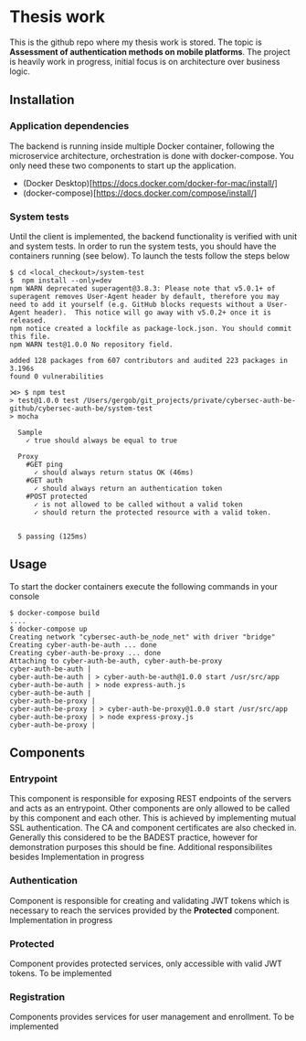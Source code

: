 # Thesis work
This is the github repo where my thesis work is stored. The topic is **Assessment of authentication methods on mobile platforms**.
The project is heavily work in progress, initial focus is on architecture over business logic.

## Installation
### Application dependencies
The backend is running inside multiple Docker container, following the microservice architecture, orchestration is done with docker-compose. You only need these two components to start up the application.
- (Docker Desktop)[https://docs.docker.com/docker-for-mac/install/]
- (docker-compose)[https://docs.docker.com/compose/install/]

### System tests
Until the client is implemented, the backend functionality is verified with unit and system tests. In order to run the system tests, you should have the containers running (see below).
To launch the tests follow the steps below

	$ cd <local_checkout>/system-test
	$  npm install --only=dev
	npm WARN deprecated superagent@3.8.3: Please note that v5.0.1+ of superagent removes User-Agent header by default, therefore you may need to add it yourself (e.g. GitHub blocks requests without a User-Agent header).  This notice will go away with v5.0.2+ once it is released.
	npm notice created a lockfile as package-lock.json. You should commit this file.
	npm WARN test@1.0.0 No repository field.

	added 128 packages from 607 contributors and audited 223 packages in 3.196s
	found 0 vulnerabilities

	⋊> $ npm test
	> test@1.0.0 test /Users/gergob/git_projects/private/cybersec-auth-be-github/cybersec-auth-be/system-test
	> mocha

	  Sample
	    ✓ true should always be equal to true

	  Proxy
	    #GET ping
	      ✓ should always return status OK (46ms)
	    #GET auth
	      ✓ should always return an authentication token
	    #POST protected
	      ✓ is not allowed to be called without a valid token
	      ✓ should return the protected resource with a valid token.


	  5 passing (125ms)

## Usage
To start the docker containers execute the following commands in your console

	$ docker-compose build
	....
	$ docker-compose up
	Creating network "cybersec-auth-be_node_net" with driver "bridge"
	Creating cyber-auth-be-auth ... done
	Creating cyber-auth-be-proxy ... done
	Attaching to cyber-auth-be-auth, cyber-auth-be-proxy
	cyber-auth-be-auth |
	cyber-auth-be-auth | > cyber-auth-be-auth@1.0.0 start /usr/src/app
	cyber-auth-be-auth | > node express-auth.js
	cyber-auth-be-auth |
	cyber-auth-be-proxy |
	cyber-auth-be-proxy | > cyber-auth-be-proxy@1.0.0 start /usr/src/app
	cyber-auth-be-proxy | > node express-proxy.js
	cyber-auth-be-proxy |

## Components
### Entrypoint
This component is responsible for exposing REST endpoints of the servers and acts as an entrypoint. Other components are only allowed to be called by this component and each other.
This is achieved by implementing mutual SSL authentication. The CA and component certificates are also checked in. Generally this considered to be the BADEST practice, however
for demonstration purposes this should be fine. Additional responsibilites besides
Implementation in progress

### Authentication
Component is responsible for creating and validating JWT tokens which is necessary to reach the services provided by the **Protected** component.
Implementation in progress

### Protected
Component provides protected services, only accessible with valid JWT tokens.
To be implemented

### Registration
Components provides services for user management and enrollment.
To be implemented
